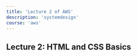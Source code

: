 ```yaml
---
title: 'Lecture 2 of AWS'
description: 'systemdesign'
course: 'aws'
---
```


## Lecture 2: HTML and CSS Basics